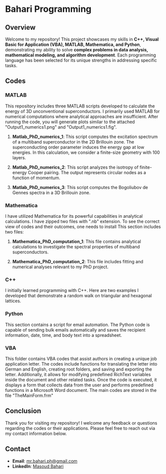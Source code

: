 # Bahari Programming

## Overview
Welcome to my repository! This project showcases my skills in **C++, Visual Basic for Application (VBA),  MATLAB, Mathematica, and Python**, 
demonstrating my ability to solve **complex problems in data analysis, mathematical modeling, and 
algorithm development**. Each programming language has been selected for its unique strengths in addressing specific tasks.

## Codes

### MATLAB
This repository includes three MATLAB scripts developed to calculate the energy of 3D unconventional superconductors. 
I primarily used MATLAB for numerical computations where analytical approaches are insufficient. 
After running the code, you will generate plots similar to the attached "Output1_numerics1.png" and "Output1_numerics1.fig".

1. **Matlab_PhD_numerics_1**: This script computes the excitation spectrum of a multiband superconductor in the 2D Brillouin zone. The superconducting order parameter induces the energy gap at low energies. In this calculation, we consider a finite-size geometry with 100 layers.

2. **Matlab_PhD_numerics_2**: This script analyzes the isotropy of finite-energy Cooper pairing. The output represents circular nodes as a function of momentum.

3. **Matlab_PhD_numerics_3**: This script computes the Bogoliubov de Gennes spectra in a 3D Brillouin zone.

### Mathematica
I have utilized Mathematica for its powerful capabilities in analytical calculations. I have zipped two files with ".nb" extension. To see the correct view of codes and their outcomes, one needs to install 
This section includes two files:

1. **Mathematica_PhD_computation_1**: This file contains analytical calculations to investigate the spectral properties of multiband superconductors.

2. **Mathematica_PhD_computation_2**: This file includes fitting and numerical analyses relevant to my PhD project.

### C++
I initially learned programming with C++. Here are two examples I developed that demonstrate a random walk on triangular and hexagonal lattices.

### Python
This section contains a script for email automation. The Python code is capable of sending bulk emails automatically and saves the recipient information, date, time, and body text into a spreadsheet.

### VBA
This folder contains VBA codes that assist authors in creating a unique job application letter. The codes include functions for translating the letter into German and English, creating root folders, and saving and exporting the letter. Additionally, it allows for modifying predefined RichText variables inside the document and other related tasks. Once the code is executed, it displays a form that collects data from the user and performs predefined functions in a Microsoft Word document. The main codes are stored in the file "TheMainForm.frm"

## Conclusion
Thank you for visiting my repository! I welcome any feedback or questions regarding the codes or their applications. Please feel free to reach out via my contact information below.

## Contact
- **Email**: mr.bahari.ph@gmail.com
- **LinkedIn**: [Masoud Bahari](https://www.linkedin.com/in/masoud-bahari-30290593/)
